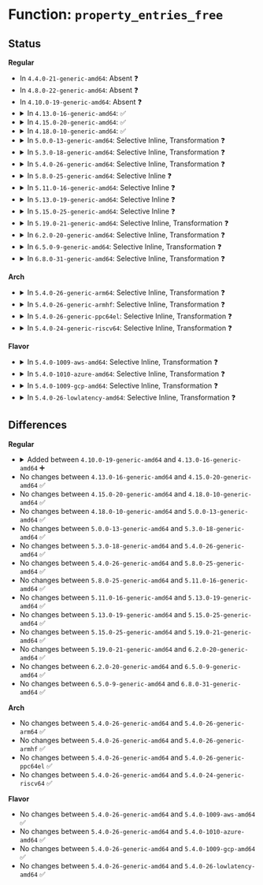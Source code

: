 # Function: <code>property_entries_free</code>

## Status
<b>Regular</b>
<ul>
<li>
In <code>4.4.0-21-generic-amd64</code>: Absent ❓
</li>
<li>
In <code>4.8.0-22-generic-amd64</code>: Absent ❓
</li>
<li>
In <code>4.10.0-19-generic-amd64</code>: Absent ❓
</li>
<li>
<details>
<summary>In <code>4.13.0-16-generic-amd64</code>: ✅</summary>

```c
void property_entries_free(const struct property_entry * properties)
```

```json
{
  "name": "property_entries_free",
  "collision_type": "Unique Global",
  "inline_type": "No",
  "funcs": [
    {
      "addr": 18446744071585031552,
      "name": "property_entries_free",
      "external": true,
      "loc": "drivers/base/property.c:791",
      "file": "drivers/base/property.c",
      "inline": "seen, unknown",
      "caller_inline": [],
      "caller_func": [
        "drivers/base/property.c:device_remove_properties"
      ]
    }
  ],
  "symbols": [
    {
      "addr": 18446744071585031552,
      "name": "property_entries_free",
      "section": ".text",
      "bind": "STB_GLOBAL",
      "size": 55
    }
  ]
}
```
</details>
</li>
<li>
<details>
<summary>In <code>4.15.0-20-generic-amd64</code>: ✅</summary>

```c
void property_entries_free(const struct property_entry * properties)
```

```json
{
  "name": "property_entries_free",
  "collision_type": "Unique Global",
  "inline_type": "No",
  "funcs": [
    {
      "addr": 18446744071585454160,
      "name": "property_entries_free",
      "external": true,
      "loc": "drivers/base/property.c:832",
      "file": "drivers/base/property.c",
      "inline": "seen, unknown",
      "caller_inline": [],
      "caller_func": [
        "drivers/base/property.c:device_remove_properties"
      ]
    }
  ],
  "symbols": [
    {
      "addr": 18446744071585454160,
      "name": "property_entries_free",
      "section": ".text",
      "bind": "STB_GLOBAL",
      "size": 55
    }
  ]
}
```
</details>
</li>
<li>
<details>
<summary>In <code>4.18.0-10-generic-amd64</code>: ✅</summary>

```c
void property_entries_free(const struct property_entry * properties)
```

```json
{
  "name": "property_entries_free",
  "collision_type": "Unique Global",
  "inline_type": "No",
  "funcs": [
    {
      "addr": 18446744071585698368,
      "name": "property_entries_free",
      "external": true,
      "loc": "drivers/base/property.c:892",
      "file": "drivers/base/property.c",
      "inline": "seen, unknown",
      "caller_inline": [],
      "caller_func": [
        "drivers/base/property.c:device_remove_properties"
      ]
    }
  ],
  "symbols": [
    {
      "addr": 18446744071585698368,
      "name": "property_entries_free",
      "section": ".text",
      "bind": "STB_GLOBAL",
      "size": 55
    }
  ]
}
```
</details>
</li>
<li>
<details>
<summary>In <code>5.0.0-13-generic-amd64</code>: Selective Inline, Transformation ❓</summary>

```c
void property_entries_free(const struct property_entry * properties)
```

```json
{
  "name": "property_entries_free",
  "collision_type": "Unique Global",
  "inline_type": "Selective",
  "funcs": [
    {
      "addr": 18446744071585834370,
      "name": "property_entries_free",
      "external": true,
      "loc": "drivers/base/swnode.c:414",
      "file": "drivers/base/swnode.c",
      "inline": "not declared, inlined",
      "caller_inline": [
        "drivers/base/swnode.c:software_node_release"
      ],
      "caller_func": [
        "drivers/base/swnode.c:software_node_release"
      ]
    }
  ],
  "symbols": [
    {
      "addr": 18446744071585834176,
      "name": "property_entries_free.part.7",
      "section": ".text",
      "bind": "STB_LOCAL",
      "size": 55
    },
    {
      "addr": 18446744071585834240,
      "name": "property_entries_free",
      "section": ".text",
      "bind": "STB_GLOBAL",
      "size": 22
    }
  ]
}
```
</details>
</li>
<li>
<details>
<summary>In <code>5.3.0-18-generic-amd64</code>: Selective Inline, Transformation ❓</summary>

```c
void property_entries_free(const struct property_entry * properties)
```

```json
{
  "name": "property_entries_free",
  "collision_type": "Unique Global",
  "inline_type": "Selective",
  "funcs": [
    {
      "addr": 18446744071586070944,
      "name": "property_entries_free",
      "external": true,
      "loc": "drivers/base/swnode.c:456",
      "file": "drivers/base/swnode.c",
      "inline": "not declared, inlined",
      "caller_inline": [
        "drivers/base/swnode.c:swnode_register",
        "drivers/base/swnode.c:software_node_release"
      ],
      "caller_func": [
        "drivers/base/swnode.c:swnode_register",
        "drivers/base/swnode.c:software_node_release"
      ]
    }
  ],
  "symbols": [
    {
      "addr": 18446744071586070384,
      "name": "property_entries_free.part.0",
      "section": ".text",
      "bind": "STB_LOCAL",
      "size": 55
    },
    {
      "addr": 18446744071586070448,
      "name": "property_entries_free",
      "section": ".text",
      "bind": "STB_GLOBAL",
      "size": 22
    }
  ]
}
```
</details>
</li>
<li>
<details>
<summary>In <code>5.4.0-26-generic-amd64</code>: Selective Inline, Transformation ❓</summary>

```c
void property_entries_free(const struct property_entry * properties)
```

```json
{
  "name": "property_entries_free",
  "collision_type": "Unique Global",
  "inline_type": "Selective",
  "funcs": [
    {
      "addr": 18446744071586218544,
      "name": "property_entries_free",
      "external": true,
      "loc": "drivers/base/swnode.c:456",
      "file": "drivers/base/swnode.c",
      "inline": "not declared, inlined",
      "caller_inline": [
        "drivers/base/swnode.c:swnode_register",
        "drivers/base/swnode.c:software_node_release"
      ],
      "caller_func": [
        "drivers/base/swnode.c:swnode_register",
        "drivers/base/swnode.c:software_node_release"
      ]
    }
  ],
  "symbols": [
    {
      "addr": 18446744071586217984,
      "name": "property_entries_free.part.0",
      "section": ".text",
      "bind": "STB_LOCAL",
      "size": 55
    },
    {
      "addr": 18446744071586218048,
      "name": "property_entries_free",
      "section": ".text",
      "bind": "STB_GLOBAL",
      "size": 22
    }
  ]
}
```
</details>
</li>
<li>
<details>
<summary>In <code>5.8.0-25-generic-amd64</code>: Selective Inline ❓</summary>

```c
void property_entries_free(const struct property_entry * properties)
```

```json
{
  "name": "property_entries_free",
  "collision_type": "Unique Global",
  "inline_type": "Selective",
  "funcs": [
    {
      "addr": 18446744071586983837,
      "name": "property_entries_free",
      "external": true,
      "loc": "drivers/base/swnode.c:333",
      "file": "drivers/base/swnode.c",
      "inline": "not declared, inlined",
      "caller_inline": [
        "drivers/base/swnode.c:swnode_register",
        "drivers/base/swnode.c:swnode_register",
        "drivers/base/swnode.c:software_node_release",
        "drivers/base/swnode.c:software_node_release"
      ],
      "caller_func": []
    }
  ],
  "symbols": [
    {
      "addr": 18446744071586984112,
      "name": "property_entries_free",
      "section": ".text",
      "bind": "STB_GLOBAL",
      "size": 61
    }
  ]
}
```
</details>
</li>
<li>
<details>
<summary>In <code>5.11.0-16-generic-amd64</code>: Selective Inline ❓</summary>

```c
void property_entries_free(const struct property_entry * properties)
```

```json
{
  "name": "property_entries_free",
  "collision_type": "Unique Global",
  "inline_type": "Selective",
  "funcs": [
    {
      "addr": 18446744071587069406,
      "name": "property_entries_free",
      "external": true,
      "loc": "drivers/base/swnode.c:333",
      "file": "drivers/base/swnode.c",
      "inline": "not declared, inlined",
      "caller_inline": [
        "drivers/base/swnode.c:swnode_register",
        "drivers/base/swnode.c:swnode_register",
        "drivers/base/swnode.c:software_node_release",
        "drivers/base/swnode.c:software_node_release"
      ],
      "caller_func": []
    }
  ],
  "symbols": [
    {
      "addr": 18446744071587069680,
      "name": "property_entries_free",
      "section": ".text",
      "bind": "STB_GLOBAL",
      "size": 61
    }
  ]
}
```
</details>
</li>
<li>
<details>
<summary>In <code>5.13.0-19-generic-amd64</code>: Selective Inline ❓</summary>

```c
void property_entries_free(const struct property_entry * properties)
```

```json
{
  "name": "property_entries_free",
  "collision_type": "Unique Global",
  "inline_type": "Selective",
  "funcs": [
    {
      "addr": 18446744071586955858,
      "name": "property_entries_free",
      "external": true,
      "loc": "drivers/base/swnode.c:347",
      "file": "drivers/base/swnode.c",
      "inline": "not declared, inlined",
      "caller_inline": [
        "drivers/base/swnode.c:fwnode_create_software_node",
        "drivers/base/swnode.c:fwnode_create_software_node",
        "drivers/base/swnode.c:fwnode_create_software_node",
        "drivers/base/swnode.c:fwnode_create_software_node",
        "drivers/base/swnode.c:software_node_release",
        "drivers/base/swnode.c:software_node_release"
      ],
      "caller_func": []
    }
  ],
  "symbols": [
    {
      "addr": 18446744071586953648,
      "name": "property_entries_free",
      "section": ".text",
      "bind": "STB_GLOBAL",
      "size": 61
    }
  ]
}
```
</details>
</li>
<li>
<details>
<summary>In <code>5.15.0-25-generic-amd64</code>: Selective Inline ❓</summary>

```c
void property_entries_free(const struct property_entry * properties)
```

```json
{
  "name": "property_entries_free",
  "collision_type": "Unique Global",
  "inline_type": "Selective",
  "funcs": [
    {
      "addr": 18446744071587521858,
      "name": "property_entries_free",
      "external": true,
      "loc": "drivers/base/swnode.c:349",
      "file": "drivers/base/swnode.c",
      "inline": "not declared, inlined",
      "caller_inline": [
        "drivers/base/swnode.c:fwnode_create_software_node",
        "drivers/base/swnode.c:fwnode_create_software_node",
        "drivers/base/swnode.c:fwnode_create_software_node",
        "drivers/base/swnode.c:fwnode_create_software_node",
        "drivers/base/swnode.c:software_node_release",
        "drivers/base/swnode.c:software_node_release"
      ],
      "caller_func": []
    }
  ],
  "symbols": [
    {
      "addr": 18446744071587519728,
      "name": "property_entries_free",
      "section": ".text",
      "bind": "STB_GLOBAL",
      "size": 61
    }
  ]
}
```
</details>
</li>
<li>
<details>
<summary>In <code>5.19.0-21-generic-amd64</code>: Selective Inline, Transformation ❓</summary>

```c
void property_entries_free(const struct property_entry * properties)
```

```json
{
  "name": "property_entries_free",
  "collision_type": "Unique Global",
  "inline_type": "Selective",
  "funcs": [
    {
      "addr": 18446744071588849367,
      "name": "property_entries_free",
      "external": true,
      "loc": "drivers/base/swnode.c:349",
      "file": "drivers/base/swnode.c",
      "inline": "not declared, inlined",
      "caller_inline": [
        "drivers/base/swnode.c:fwnode_create_software_node",
        "drivers/base/swnode.c:fwnode_create_software_node",
        "drivers/base/swnode.c:fwnode_create_software_node",
        "drivers/base/swnode.c:software_node_release",
        "drivers/base/swnode.c:software_node_release"
      ],
      "caller_func": [
        "drivers/base/swnode.c:fwnode_create_software_node"
      ]
    }
  ],
  "symbols": [
    {
      "addr": 18446744071588846784,
      "name": "property_entries_free.part.0",
      "section": ".text",
      "bind": "STB_LOCAL",
      "size": 61
    },
    {
      "addr": 18446744071588847760,
      "name": "property_entries_free",
      "section": ".text",
      "bind": "STB_GLOBAL",
      "size": 73
    }
  ]
}
```
</details>
</li>
<li>
<details>
<summary>In <code>6.2.0-20-generic-amd64</code>: Selective Inline, Transformation ❓</summary>

```c
void property_entries_free(const struct property_entry * properties)
```

```json
{
  "name": "property_entries_free",
  "collision_type": "Unique Global",
  "inline_type": "Selective",
  "funcs": [
    {
      "addr": 18446744071590353687,
      "name": "property_entries_free",
      "external": true,
      "loc": "drivers/base/swnode.c:349",
      "file": "drivers/base/swnode.c",
      "inline": "not declared, inlined",
      "caller_inline": [
        "drivers/base/swnode.c:fwnode_create_software_node",
        "drivers/base/swnode.c:fwnode_create_software_node",
        "drivers/base/swnode.c:fwnode_create_software_node",
        "drivers/base/swnode.c:software_node_release",
        "drivers/base/swnode.c:software_node_release"
      ],
      "caller_func": [
        "drivers/base/swnode.c:fwnode_create_software_node"
      ]
    }
  ],
  "symbols": [
    {
      "addr": 18446744071590350896,
      "name": "property_entries_free.part.0",
      "section": ".text",
      "bind": "STB_LOCAL",
      "size": 61
    },
    {
      "addr": 18446744071590350976,
      "name": "property_entries_free",
      "section": ".text",
      "bind": "STB_GLOBAL",
      "size": 73
    }
  ]
}
```
</details>
</li>
<li>
<details>
<summary>In <code>6.5.0-9-generic-amd64</code>: Selective Inline, Transformation ❓</summary>

```c
void property_entries_free(const struct property_entry * properties)
```

```json
{
  "name": "property_entries_free",
  "collision_type": "Unique Global",
  "inline_type": "Selective",
  "funcs": [
    {
      "addr": 18446744071590674631,
      "name": "property_entries_free",
      "external": true,
      "loc": "drivers/base/swnode.c:349",
      "file": "drivers/base/swnode.c",
      "inline": "not declared, inlined",
      "caller_inline": [
        "drivers/base/swnode.c:fwnode_create_software_node",
        "drivers/base/swnode.c:fwnode_create_software_node",
        "drivers/base/swnode.c:fwnode_create_software_node",
        "drivers/base/swnode.c:software_node_release",
        "drivers/base/swnode.c:software_node_release"
      ],
      "caller_func": [
        "drivers/base/swnode.c:fwnode_create_software_node"
      ]
    }
  ],
  "symbols": [
    {
      "addr": 18446744071590671776,
      "name": "property_entries_free.part.0",
      "section": ".text",
      "bind": "STB_LOCAL",
      "size": 61
    },
    {
      "addr": 18446744071590671856,
      "name": "property_entries_free",
      "section": ".text",
      "bind": "STB_GLOBAL",
      "size": 73
    }
  ]
}
```
</details>
</li>
<li>
<details>
<summary>In <code>6.8.0-31-generic-amd64</code>: Selective Inline, Transformation ❓</summary>

```c
void property_entries_free(const struct property_entry * properties)
```

```json
{
  "name": "property_entries_free",
  "collision_type": "Unique Global",
  "inline_type": "Selective",
  "funcs": [
    {
      "addr": 18446744071591036085,
      "name": "property_entries_free",
      "external": true,
      "loc": "drivers/base/swnode.c:349",
      "file": "drivers/base/swnode.c",
      "inline": "not declared, inlined",
      "caller_inline": [
        "drivers/base/swnode.c:fwnode_create_software_node",
        "drivers/base/swnode.c:fwnode_create_software_node",
        "drivers/base/swnode.c:fwnode_create_software_node",
        "drivers/base/swnode.c:software_node_release",
        "drivers/base/swnode.c:software_node_release"
      ],
      "caller_func": [
        "drivers/base/swnode.c:fwnode_create_software_node"
      ]
    }
  ],
  "symbols": [
    {
      "addr": 18446744071591033136,
      "name": "property_entries_free.part.0",
      "section": ".text",
      "bind": "STB_LOCAL",
      "size": 61
    },
    {
      "addr": 18446744071591033216,
      "name": "property_entries_free",
      "section": ".text",
      "bind": "STB_GLOBAL",
      "size": 73
    }
  ]
}
```
</details>
</li>
</ul>
<b>Arch</b>
<ul>
<li>
<details>
<summary>In <code>5.4.0-26-generic-arm64</code>: Selective Inline, Transformation ❓</summary>

```c
void property_entries_free(const struct property_entry * properties)
```

```json
{
  "name": "property_entries_free",
  "collision_type": "Unique Global",
  "inline_type": "Selective",
  "funcs": [
    {
      "addr": 18446603336499027244,
      "name": "property_entries_free",
      "external": true,
      "loc": "drivers/base/swnode.c:456",
      "file": "drivers/base/swnode.c",
      "inline": "not declared, inlined",
      "caller_inline": [
        "drivers/base/swnode.c:swnode_register",
        "drivers/base/swnode.c:software_node_release"
      ],
      "caller_func": [
        "drivers/base/swnode.c:swnode_register",
        "drivers/base/swnode.c:software_node_release"
      ]
    }
  ],
  "symbols": [
    {
      "addr": 18446603336499026720,
      "name": "property_entries_free.part.0",
      "section": ".text",
      "bind": "STB_LOCAL",
      "size": 76
    },
    {
      "addr": 18446603336499026800,
      "name": "property_entries_free",
      "section": ".text",
      "bind": "STB_GLOBAL",
      "size": 48
    }
  ]
}
```
</details>
</li>
<li>
<details>
<summary>In <code>5.4.0-26-generic-armhf</code>: Selective Inline, Transformation ❓</summary>

```c
void property_entries_free(const struct property_entry * properties)
```

```json
{
  "name": "property_entries_free",
  "collision_type": "Unique Global",
  "inline_type": "Selective",
  "funcs": [
    {
      "addr": 3231588936,
      "name": "property_entries_free",
      "external": true,
      "loc": "drivers/base/swnode.c:456",
      "file": "drivers/base/swnode.c",
      "inline": "not declared, inlined",
      "caller_inline": [
        "drivers/base/swnode.c:swnode_register",
        "drivers/base/swnode.c:software_node_release"
      ],
      "caller_func": [
        "drivers/base/swnode.c:swnode_register",
        "drivers/base/swnode.c:software_node_release"
      ]
    }
  ],
  "symbols": [
    {
      "addr": 3231588420,
      "name": "property_entries_free.part.0",
      "section": ".text",
      "bind": "STB_LOCAL",
      "size": 72
    },
    {
      "addr": 3231588492,
      "name": "property_entries_free",
      "section": ".text",
      "bind": "STB_GLOBAL",
      "size": 36
    }
  ]
}
```
</details>
</li>
<li>
<details>
<summary>In <code>5.4.0-26-generic-ppc64el</code>: Selective Inline, Transformation ❓</summary>

```c
void property_entries_free(const struct property_entry * properties)
```

```json
{
  "name": "property_entries_free",
  "collision_type": "Unique Global",
  "inline_type": "Selective",
  "funcs": [
    {
      "addr": 13835058055292194128,
      "name": "property_entries_free",
      "external": true,
      "loc": "drivers/base/swnode.c:456",
      "file": "drivers/base/swnode.c",
      "inline": "not declared, inlined",
      "caller_inline": [
        "drivers/base/swnode.c:swnode_register",
        "drivers/base/swnode.c:software_node_release"
      ],
      "caller_func": [
        "drivers/base/swnode.c:swnode_register",
        "drivers/base/swnode.c:software_node_release"
      ]
    }
  ],
  "symbols": [
    {
      "addr": 13835058055292193232,
      "name": "property_entries_free.part.0",
      "section": ".text",
      "bind": "STB_LOCAL",
      "size": 124
    },
    {
      "addr": 13835058055292193360,
      "name": "property_entries_free",
      "section": ".text",
      "bind": "STB_GLOBAL",
      "size": 28
    }
  ]
}
```
</details>
</li>
<li>
<details>
<summary>In <code>5.4.0-24-generic-riscv64</code>: Selective Inline, Transformation ❓</summary>

```c
void property_entries_free(const struct property_entry * properties)
```

```json
{
  "name": "property_entries_free",
  "collision_type": "Unique Global",
  "inline_type": "Selective",
  "funcs": [
    {
      "addr": 18446743936276393590,
      "name": "property_entries_free",
      "external": true,
      "loc": "drivers/base/swnode.c:456",
      "file": "drivers/base/swnode.c",
      "inline": "not declared, inlined",
      "caller_inline": [
        "drivers/base/swnode.c:swnode_register",
        "drivers/base/swnode.c:software_node_release"
      ],
      "caller_func": [
        "drivers/base/swnode.c:swnode_register",
        "drivers/base/swnode.c:software_node_release"
      ]
    }
  ],
  "symbols": [
    {
      "addr": 18446743936276393094,
      "name": "property_entries_free.part.0",
      "section": ".text",
      "bind": "STB_LOCAL",
      "size": 72
    },
    {
      "addr": 18446743936276393166,
      "name": "property_entries_free",
      "section": ".text",
      "bind": "STB_GLOBAL",
      "size": 44
    }
  ]
}
```
</details>
</li>
</ul>
<b>Flavor</b>
<ul>
<li>
<details>
<summary>In <code>5.4.0-1009-aws-amd64</code>: Selective Inline, Transformation ❓</summary>

```c
void property_entries_free(const struct property_entry * properties)
```

```json
{
  "name": "property_entries_free",
  "collision_type": "Unique Global",
  "inline_type": "Selective",
  "funcs": [
    {
      "addr": 18446744071585978752,
      "name": "property_entries_free",
      "external": true,
      "loc": "drivers/base/swnode.c:456",
      "file": "drivers/base/swnode.c",
      "inline": "not declared, inlined",
      "caller_inline": [
        "drivers/base/swnode.c:swnode_register",
        "drivers/base/swnode.c:software_node_release"
      ],
      "caller_func": [
        "drivers/base/swnode.c:swnode_register",
        "drivers/base/swnode.c:software_node_release"
      ]
    }
  ],
  "symbols": [
    {
      "addr": 18446744071585978192,
      "name": "property_entries_free.part.0",
      "section": ".text",
      "bind": "STB_LOCAL",
      "size": 55
    },
    {
      "addr": 18446744071585978256,
      "name": "property_entries_free",
      "section": ".text",
      "bind": "STB_GLOBAL",
      "size": 22
    }
  ]
}
```
</details>
</li>
<li>
<details>
<summary>In <code>5.4.0-1010-azure-amd64</code>: Selective Inline, Transformation ❓</summary>

```c
void property_entries_free(const struct property_entry * properties)
```

```json
{
  "name": "property_entries_free",
  "collision_type": "Unique Global",
  "inline_type": "Selective",
  "funcs": [
    {
      "addr": 18446744071585828016,
      "name": "property_entries_free",
      "external": true,
      "loc": "drivers/base/swnode.c:456",
      "file": "drivers/base/swnode.c",
      "inline": "not declared, inlined",
      "caller_inline": [
        "drivers/base/swnode.c:swnode_register",
        "drivers/base/swnode.c:software_node_release"
      ],
      "caller_func": [
        "drivers/base/swnode.c:swnode_register",
        "drivers/base/swnode.c:software_node_release"
      ]
    }
  ],
  "symbols": [
    {
      "addr": 18446744071585827456,
      "name": "property_entries_free.part.0",
      "section": ".text",
      "bind": "STB_LOCAL",
      "size": 55
    },
    {
      "addr": 18446744071585827520,
      "name": "property_entries_free",
      "section": ".text",
      "bind": "STB_GLOBAL",
      "size": 22
    }
  ]
}
```
</details>
</li>
<li>
<details>
<summary>In <code>5.4.0-1009-gcp-amd64</code>: Selective Inline, Transformation ❓</summary>

```c
void property_entries_free(const struct property_entry * properties)
```

```json
{
  "name": "property_entries_free",
  "collision_type": "Unique Global",
  "inline_type": "Selective",
  "funcs": [
    {
      "addr": 18446744071586168560,
      "name": "property_entries_free",
      "external": true,
      "loc": "drivers/base/swnode.c:456",
      "file": "drivers/base/swnode.c",
      "inline": "not declared, inlined",
      "caller_inline": [
        "drivers/base/swnode.c:swnode_register",
        "drivers/base/swnode.c:software_node_release"
      ],
      "caller_func": [
        "drivers/base/swnode.c:swnode_register",
        "drivers/base/swnode.c:software_node_release"
      ]
    }
  ],
  "symbols": [
    {
      "addr": 18446744071586168000,
      "name": "property_entries_free.part.0",
      "section": ".text",
      "bind": "STB_LOCAL",
      "size": 55
    },
    {
      "addr": 18446744071586168064,
      "name": "property_entries_free",
      "section": ".text",
      "bind": "STB_GLOBAL",
      "size": 22
    }
  ]
}
```
</details>
</li>
<li>
<details>
<summary>In <code>5.4.0-26-lowlatency-amd64</code>: Selective Inline, Transformation ❓</summary>

```c
void property_entries_free(const struct property_entry * properties)
```

```json
{
  "name": "property_entries_free",
  "collision_type": "Unique Global",
  "inline_type": "Selective",
  "funcs": [
    {
      "addr": 18446744071586277840,
      "name": "property_entries_free",
      "external": true,
      "loc": "drivers/base/swnode.c:456",
      "file": "drivers/base/swnode.c",
      "inline": "not declared, inlined",
      "caller_inline": [
        "drivers/base/swnode.c:swnode_register",
        "drivers/base/swnode.c:software_node_release"
      ],
      "caller_func": [
        "drivers/base/swnode.c:swnode_register",
        "drivers/base/swnode.c:software_node_release"
      ]
    }
  ],
  "symbols": [
    {
      "addr": 18446744071586277280,
      "name": "property_entries_free.part.0",
      "section": ".text",
      "bind": "STB_LOCAL",
      "size": 55
    },
    {
      "addr": 18446744071586277344,
      "name": "property_entries_free",
      "section": ".text",
      "bind": "STB_GLOBAL",
      "size": 22
    }
  ]
}
```
</details>
</li>
</ul>

## Differences
<b>Regular</b>
<ul>
<li>
<details>
<summary>Added between <code>4.10.0-19-generic-amd64</code> and <code>4.13.0-16-generic-amd64</code> ➕</summary>

```c
void property_entries_free(const struct property_entry * properties)
```
</details>
</li>
<li>
No changes between <code>4.13.0-16-generic-amd64</code> and <code>4.15.0-20-generic-amd64</code> ✅
</li>
<li>
No changes between <code>4.15.0-20-generic-amd64</code> and <code>4.18.0-10-generic-amd64</code> ✅
</li>
<li>
No changes between <code>4.18.0-10-generic-amd64</code> and <code>5.0.0-13-generic-amd64</code> ✅
</li>
<li>
No changes between <code>5.0.0-13-generic-amd64</code> and <code>5.3.0-18-generic-amd64</code> ✅
</li>
<li>
No changes between <code>5.3.0-18-generic-amd64</code> and <code>5.4.0-26-generic-amd64</code> ✅
</li>
<li>
No changes between <code>5.4.0-26-generic-amd64</code> and <code>5.8.0-25-generic-amd64</code> ✅
</li>
<li>
No changes between <code>5.8.0-25-generic-amd64</code> and <code>5.11.0-16-generic-amd64</code> ✅
</li>
<li>
No changes between <code>5.11.0-16-generic-amd64</code> and <code>5.13.0-19-generic-amd64</code> ✅
</li>
<li>
No changes between <code>5.13.0-19-generic-amd64</code> and <code>5.15.0-25-generic-amd64</code> ✅
</li>
<li>
No changes between <code>5.15.0-25-generic-amd64</code> and <code>5.19.0-21-generic-amd64</code> ✅
</li>
<li>
No changes between <code>5.19.0-21-generic-amd64</code> and <code>6.2.0-20-generic-amd64</code> ✅
</li>
<li>
No changes between <code>6.2.0-20-generic-amd64</code> and <code>6.5.0-9-generic-amd64</code> ✅
</li>
<li>
No changes between <code>6.5.0-9-generic-amd64</code> and <code>6.8.0-31-generic-amd64</code> ✅
</li>
</ul>
<b>Arch</b>
<ul>
<li>
No changes between <code>5.4.0-26-generic-amd64</code> and <code>5.4.0-26-generic-arm64</code> ✅
</li>
<li>
No changes between <code>5.4.0-26-generic-amd64</code> and <code>5.4.0-26-generic-armhf</code> ✅
</li>
<li>
No changes between <code>5.4.0-26-generic-amd64</code> and <code>5.4.0-26-generic-ppc64el</code> ✅
</li>
<li>
No changes between <code>5.4.0-26-generic-amd64</code> and <code>5.4.0-24-generic-riscv64</code> ✅
</li>
</ul>
<b>Flavor</b>
<ul>
<li>
No changes between <code>5.4.0-26-generic-amd64</code> and <code>5.4.0-1009-aws-amd64</code> ✅
</li>
<li>
No changes between <code>5.4.0-26-generic-amd64</code> and <code>5.4.0-1010-azure-amd64</code> ✅
</li>
<li>
No changes between <code>5.4.0-26-generic-amd64</code> and <code>5.4.0-1009-gcp-amd64</code> ✅
</li>
<li>
No changes between <code>5.4.0-26-generic-amd64</code> and <code>5.4.0-26-lowlatency-amd64</code> ✅
</li>
</ul>
